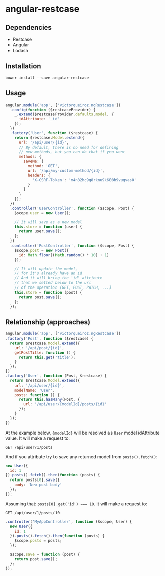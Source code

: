 # angular-restcase

## Dependencies
- Restcase
- Angular
- Lodash

## Installation
```
bower install --save angular-restcase
```

## Usage
```js
angular.module('app', ['victorqueiroz.ngRestcase'])
  .config(function ($restcaseProvider) {
    _.extend($restcaseProvider.defaults.model, {
      idAttribute: '_id'
    });
  })
  .factory('User', function ($restcase) {
    return $restcase.Model.extend({
      url: '/api/user/{id}',
      // By default, there is no need for defining
      // new methods, but you can do that if you want
      methods: {
        saveMe: {
          method: 'GET',
          url: '/api/my-custom-method/{id}',
          headers: {
            'X-CSRF-Token': 'm4n82hc9q8rknu9k608h9vuqvas0'
          }
        }
      }
    });
  })
  .controller('UserController', function ($scope, Post) {
    $scope.user = new User();

    // It will save as a new model
    this.store = function (user) {
      return user.save();
    };
  })
  .controller('PostController', function ($scope, Post) {
    $scope.post = new Post({
      id: Math.floor((Math.random() * 10) + 1)
    });

    // It will update the model,
    // for it's already have an id
    // And it will bring the 'id' attribute
    // that we setted below to the url
    // of the operation (GET, POST, PATCH, ...)
    this.store = function (post) {
      return post.save();
    };
  });
```

## Relationship (approaches)

```js
angular.module('app', ['victorqueiroz.ngRestcase'])
.factory('Post', function ($restcase) {
  return $restcase.Model.extend({
    url: '/api/post/{id}',
    getPostTitle: function () {
      return this.get('title');
    }
  });
})
.factory('User', function (Post, $restcase) {
  return $restcase.Model.extend({
    url: '/api/user/{id}',
    modelName: 'User',
    posts: function () {
      return this.hasMany(Post, {
        url: '/api/user/{modelId}/posts/{id}'
      });
    }
  });
})
```

At the example below, `{modelId}` will be resolved as `User` model idAttribute value. It will make a request to:
```
GET /api/user/1/posts
```

And if you attribute try to save any returned model from `posts().fetch()`:

```js
new User({
  id: 1
}).posts().fetch().then(function (posts) {
  return posts[0].save({
    body: 'New post body'
  });
});
```

Assuming that: `posts[0].get('id') === 10`. It will make a request to:
```
GET /api/user/1/posts/10
```

```js
.controller('MyAppController', function ($scope, User) {
  new User({
    id: 1
  }).posts().fetch().then(function (posts) {
    $scope.posts = posts;
  });

  $scope.save = function (post) {
    return post.save();
  };
});
```
